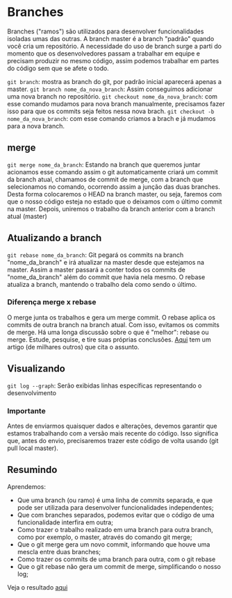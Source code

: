 # Branches

Branches ("ramos") são utilizados para desenvolver funcionalidades isoladas umas das outras. A branch master é a branch "padrão" quando você cria um repositório.
A necessidade do uso de branch surge a parti do momento que os desenvolvedores passam a trabalhar em equipe e precisam produzir no mesmo código, assim podemos trabalhar em partes do código sem que se afete o todo.

`git branch`: mostra as branch do git, por padrão inicial aparecerá apenas a master.
`git branch nome_da_nova_branch`: Assim conseguimos adicionar uma nova branch no repositório.
`git checkout nome_da_nova_branch`: com esse comando mudamos para nova branch manualmente, precisamos fazer isso para que os commits seja feitos nessa nova brach.
`git checkout -b nome_da_nova_branch`: com esse comando criamos a brach e já mudamos para a nova branch.

## merge

`git merge nome_da_branch`: Estando na branch que queremos juntar acionamos esse comando assim o git automaticamente criará um commit da branch atual, chamamos de commit de merge, com a branch que selecionamos no comando, ocorrendo assim a junção das duas branches.
Desta forma colocaremos o HEAD na branch master, ou seja, faremos com que o nosso código esteja no estado que o deixamos com o último commit na master. Depois, uniremos o trabalho da branch anterior com a branch atual (master)

## Atualizando a branch

`git rebase nome_da_branch`: Git pegará os commits na branch "nome_da_branch" e irá atualizar na master desde que estejamos na master. Assim a master passará a conter todos os commits de "nome_da_branch" além do commit que havia nela mesmo.
O rebase atualiza a branch, mantendo o trabalho dela como sendo o último.

### Diferença merge x rebase

O merge junta os trabalhos e gera um merge commit. O rebase aplica os commits de outra branch na branch atual.
Com isso, evitamos os commits de merge. Há uma longa discussão sobre o que é "melhor": rebase ou merge. Estude, pesquise, e tire suas próprias conclusões. [Aqui](https://medium.datadriveninvestor.com/git-rebase-vs-merge-cc5199edd77c) tem um artigo (de milhares outros) que cita o assunto.

## Visualizando

`git log --graph`: Serão exibidas linhas específicas representando o desenvolvimento

### Importante

Antes de enviarmos quaisquer dados e alterações, devemos garantir que estamos trabalhando com a versão mais recente do código. Isso significa que, antes do envio, precisaremos trazer este código de volta usando (git pull local master).

## Resumindo

Aprendemos:

- Que uma branch (ou ramo) é uma linha de commits separada, e que pode ser utilizada para desenvolver funcionalidades independentes;
- Que com branches separados, podemos evitar que o código de uma funcionalidade interfira em outra;
- Como trazer o trabalho realizado em uma branch para outra branch, como por exemplo, o master, através do comando git merge;
- Que o git merge gera um novo commit, informando que houve uma mescla entre duas branches;
- Como trazer os commits de uma branch para outra, com o git rebase
- Que o git rebase não gera um commit de merge, simplificando o nosso log;

Veja o resultado [aqui](https://github.com/diogoodev/alura-git)
